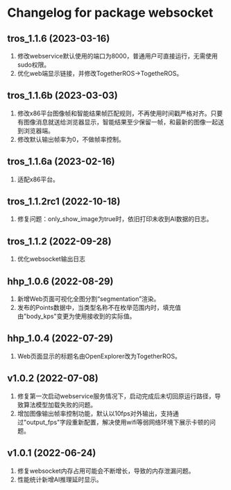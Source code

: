 # Changelog for package websocket

tros_1.1.6 (2023-03-16)
------------------
1. 修改webservice默认使用的端口为8000，普通用户可直接运行，无需使用sudo权限。
2. 优化web端显示链接，并修改TogetherROS->TogetheROS。

tros_1.1.6b (2023-03-03)
------------------
1. 修改x86平台图像帧和智能结果帧匹配规则，不再使用时间戳严格对齐。只要有图像消息就送给浏览器显示，智能结果至少保留一帧，和最新的图像一起送到浏览器端。
2. 修改默认输出帧率为0，不做帧率控制。

tros_1.1.6a (2023-02-16)
------------------
1. 适配x86平台。

tros_1.1.2rc1 (2022-10-18)
------------------
1. 修复问题：only_show_image为true时，依旧打印未收到AI数据的日志。

tros_1.1.2 (2022-09-28)
------------------
1. 优化websocket输出日志

hhp_1.0.6 (2022-08-29)
------------------
1. 新增Web页面可视化全图分割“segmentation”渲染。
2. 发布的Points数据中，当类型名称不在枚举范围内时，填充值由"body_kps"变更为使用接收到的实际值。

hhp_1.0.4 (2022-07-29)
------------------
1. Web页面显示的标题名由OpenExplorer改为TogetherROS。

v1.0.2 (2022-07-08)
------------------
1. 修复第一次启动webservice服务情况下，启动完成后未切回原运行路径，导致算法模型加载失败的问题。
2. 增加图像输出帧率控制功能，默认以10fps对外输出，支持通过"output_fps"字段重新配置，解决使用wifi等弱网络环境下展示卡顿的问题。

v1.0.1 (2022-06-24)
------------------
1. 修复websocket内存占用可能会不断增长，导致的内存泄漏问题。
2. 性能统计新增AI推理延时显示。
